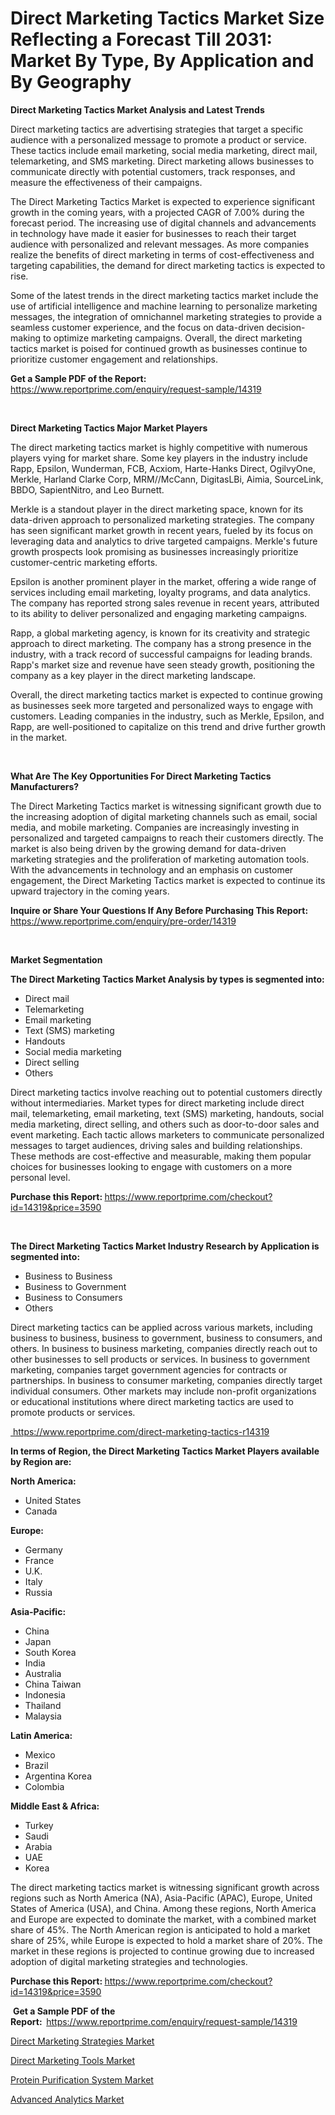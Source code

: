 <p><h1>Direct Marketing Tactics Market Size Reflecting a Forecast Till 2031: Market By Type, By Application and By Geography</h1></p><p><strong>Direct Marketing Tactics Market Analysis and Latest Trends</strong></p>
<p><p>Direct marketing tactics are advertising strategies that target a specific audience with a personalized message to promote a product or service. These tactics include email marketing, social media marketing, direct mail, telemarketing, and SMS marketing. Direct marketing allows businesses to communicate directly with potential customers, track responses, and measure the effectiveness of their campaigns.</p><p>The Direct Marketing Tactics Market is expected to experience significant growth in the coming years, with a projected CAGR of 7.00% during the forecast period. The increasing use of digital channels and advancements in technology have made it easier for businesses to reach their target audience with personalized and relevant messages. As more companies realize the benefits of direct marketing in terms of cost-effectiveness and targeting capabilities, the demand for direct marketing tactics is expected to rise.</p><p>Some of the latest trends in the direct marketing tactics market include the use of artificial intelligence and machine learning to personalize marketing messages, the integration of omnichannel marketing strategies to provide a seamless customer experience, and the focus on data-driven decision-making to optimize marketing campaigns. Overall, the direct marketing tactics market is poised for continued growth as businesses continue to prioritize customer engagement and relationships.</p></p>
<p><strong>Get a Sample PDF of the Report:&nbsp;</strong> <a href="https://www.reportprime.com/enquiry/request-sample/14319">https://www.reportprime.com/enquiry/request-sample/14319</a></p>
<p>&nbsp;</p>
<p><strong>Direct Marketing Tactics Major Market Players</strong></p>
<p><p>The direct marketing tactics market is highly competitive with numerous players vying for market share. Some key players in the industry include Rapp, Epsilon, Wunderman, FCB, Acxiom, Harte-Hanks Direct, OgilvyOne, Merkle, Harland Clarke Corp, MRM//McCann, DigitasLBi, Aimia, SourceLink, BBDO, SapientNitro, and Leo Burnett.</p><p>Merkle is a standout player in the direct marketing space, known for its data-driven approach to personalized marketing strategies. The company has seen significant market growth in recent years, fueled by its focus on leveraging data and analytics to drive targeted campaigns. Merkle's future growth prospects look promising as businesses increasingly prioritize customer-centric marketing efforts.</p><p>Epsilon is another prominent player in the market, offering a wide range of services including email marketing, loyalty programs, and data analytics. The company has reported strong sales revenue in recent years, attributed to its ability to deliver personalized and engaging marketing campaigns.</p><p>Rapp, a global marketing agency, is known for its creativity and strategic approach to direct marketing. The company has a strong presence in the industry, with a track record of successful campaigns for leading brands. Rapp's market size and revenue have seen steady growth, positioning the company as a key player in the direct marketing landscape.</p><p>Overall, the direct marketing tactics market is expected to continue growing as businesses seek more targeted and personalized ways to engage with customers. Leading companies in the industry, such as Merkle, Epsilon, and Rapp, are well-positioned to capitalize on this trend and drive further growth in the market.</p></p>
<p>&nbsp;</p>
<p><strong>What Are The Key Opportunities For Direct Marketing Tactics Manufacturers?</strong></p>
<p><p>The Direct Marketing Tactics market is witnessing significant growth due to the increasing adoption of digital marketing channels such as email, social media, and mobile marketing. Companies are increasingly investing in personalized and targeted campaigns to reach their customers directly. The market is also being driven by the growing demand for data-driven marketing strategies and the proliferation of marketing automation tools. With the advancements in technology and an emphasis on customer engagement, the Direct Marketing Tactics market is expected to continue its upward trajectory in the coming years.</p></p>
<p><strong>Inquire or Share Your Questions If Any Before Purchasing This Report:</strong> <a href="https://www.reportprime.com/enquiry/pre-order/14319">https://www.reportprime.com/enquiry/pre-order/14319</a></p>
<p>&nbsp;</p>
<p><strong>Market Segmentation</strong></p>
<p><strong>The Direct Marketing Tactics Market Analysis by types is segmented into:</strong></p>
<p><ul><li>Direct mail</li><li>Telemarketing</li><li>Email marketing</li><li>Text (SMS) marketing</li><li>Handouts</li><li>Social media marketing</li><li>Direct selling</li><li>Others</li></ul></p>
<p><p>Direct marketing tactics involve reaching out to potential customers directly without intermediaries. Market types for direct marketing include direct mail, telemarketing, email marketing, text (SMS) marketing, handouts, social media marketing, direct selling, and others such as door-to-door sales and event marketing. Each tactic allows marketers to communicate personalized messages to target audiences, driving sales and building relationships. These methods are cost-effective and measurable, making them popular choices for businesses looking to engage with customers on a more personal level.</p></p>
<p><strong>Purchase this Report:&nbsp;</strong><a href="https://www.reportprime.com/checkout?id=14319&price=3590">https://www.reportprime.com/checkout?id=14319&price=3590</a></p>
<p>&nbsp;</p>
<p><strong>The Direct Marketing Tactics Market Industry Research by Application is segmented into:</strong></p>
<p><ul><li>Business to Business</li><li>Business to Government</li><li>Business to Consumers</li><li>Others</li></ul></p>
<p><p>Direct marketing tactics can be applied across various markets, including business to business, business to government, business to consumers, and others. In business to business marketing, companies directly reach out to other businesses to sell products or services. In business to government marketing, companies target government agencies for contracts or partnerships. In business to consumer marketing, companies directly target individual consumers. Other markets may include non-profit organizations or educational institutions where direct marketing tactics are used to promote products or services.</p></p>
<p><a href="https://www.reportprime.com/direct-marketing-tactics-r14319">&nbsp;https://www.reportprime.com/direct-marketing-tactics-r14319</a></p>
<p><strong>In terms of Region, the Direct Marketing Tactics Market Players available by Region are:</strong></p>
<p>
    <p> <strong> North America: </strong>
        <ul>
            <li>United States</li>
            <li>Canada</li>
        </ul>
        </p> 
    <p> <strong> Europe: </strong>
        <ul>
            <li>Germany</li>
            <li>France</li>
            <li>U.K.</li>
            <li>Italy</li>
            <li>Russia</li>
        </ul>
        </p> 
    <p> <strong> Asia-Pacific: </strong>
        <ul>
            <li>China</li>
            <li>Japan</li>
            <li>South Korea</li>
            <li>India</li>
            <li>Australia</li>
            <li>China Taiwan</li>
            <li>Indonesia</li>
            <li>Thailand</li>
            <li>Malaysia</li>
        </ul>
        </p> 
    <p> <strong> Latin America: </strong>
        <ul>
            <li>Mexico</li>
            <li>Brazil</li>
            <li>Argentina Korea</li>
            <li>Colombia</li>
        </ul>
        </p> 
    <p> <strong> Middle East & Africa: </strong>
        <ul>
            <li>Turkey</li>
            <li>Saudi</li>
            <li>Arabia</li>
            <li>UAE</li>
            <li>Korea</li>
        </ul>
    </p>
    </p>
<p><p>The direct marketing tactics market is witnessing significant growth across regions such as North America (NA), Asia-Pacific (APAC), Europe, United States of America (USA), and China. Among these regions, North America and Europe are expected to dominate the market, with a combined market share of 45%. The North American region is anticipated to hold a market share of 25%, while Europe is expected to hold a market share of 20%. The market in these regions is projected to continue growing due to increased adoption of digital marketing strategies and technologies.</p></p>
<p><strong>Purchase this Report: </strong><a href="https://www.reportprime.com/checkout?id=14319&price=3590">https://www.reportprime.com/checkout?id=14319&price=3590</a></p>
<p>&nbsp;<strong>Get a Sample PDF of the Report:&nbsp;&nbsp;</strong><a href="https://www.reportprime.com/enquiry/request-sample/14319">https://www.reportprime.com/enquiry/request-sample/14319</a></p>
<p><strong></strong></p>
<p><p><a href="https://github.com/gulaimolin/Market-Research-Report-List-5/blob/main/direct-marketing-strategies-market.md">Direct Marketing Strategies Market</a></p><p><a href="https://github.com/mauripalmi/Market-Research-Report-List-4/blob/main/direct-marketing-tools-market.md">Direct Marketing Tools Market</a></p><p><a href="https://issuu.com/reportprime-2/docs/protein-purification-system-market-size-2030.pptx">Protein Purification System Market</a></p><p><a href="https://issuu.com/reportprime-2/docs/advanced-analytics-market-size-2030.pptx">Advanced Analytics Market</a></p></p>